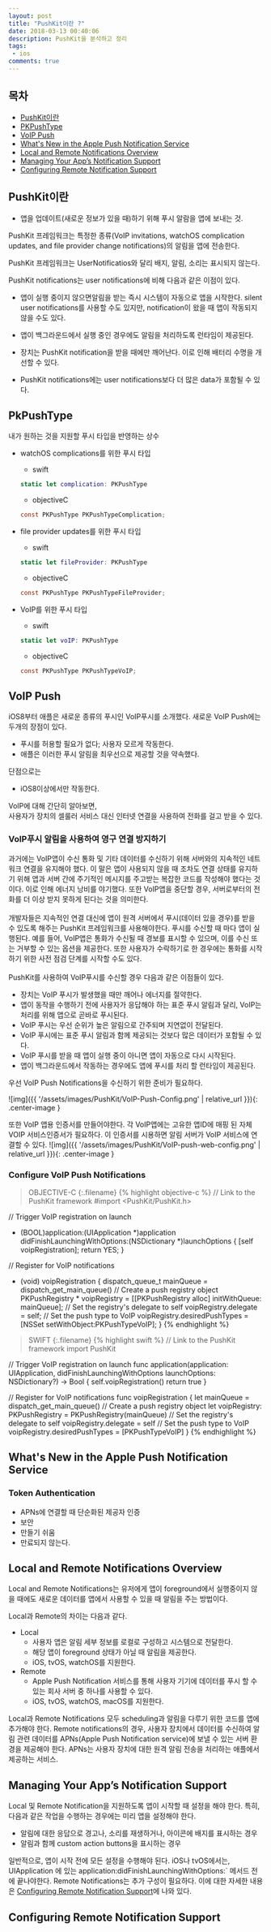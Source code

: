 ```yaml
---
layout: post
title: "PushKit이란 ?"
date: 2018-03-13 00:40:06
description: PushKit을 분석하고 정리
tags: 
 - ios
comments: true
---
```


## 목차 

- [PushKit이란](#PushKit이란)
- [PKPushType](#PkPushType)
- [VoIP Push](#VoIP-Push)
- [What's New in the Apple Push Notification Service](#What's-New-in-the-Apple-Push-Notification-Service)
- [Local and Remote Notifications Overview](#Local-and-Remote-Notifications-Overview)
- [Managing Your App’s Notification Support](#Managing-Your-App’s-Notification-Support)
- [Configuring Remote Notification Support](#Configuring-Remote-Notification-Support)

## PushKit이란

- 앱을 업데이트(새로운 정보가 있을 때)하기 위해 푸시 알람을 앱에 보내는 것.

PushKit 프레임워크는 특정한 종류(VoIP invitations, watchOS complication updates, and file provider change notifications)의 알림을 앱에 전송한다.

PushKit 프레임워크는 UserNotificatios와 달리 배지, 알림, 소리는 표시되지 않는다.

PushKit notifications는 user notifications에 비해 다음과 같은 이점이 있다.
- 앱이 실행 중이지 않으면알림을 받는 즉시 시스템이 자동으로 앱을 시작한다. silent user notifications를 사용할 수도 있지만, notification이 왔을 때 앱이 작동되지 않을 수도 있다.

- 앱이 백그라운드에서 실행 중인 경우에도 알림을 처리하도록 런타임이 제공된다.

- 장치는 PushKit notification을 받을 때에만 깨어난다. 이로 인해 배터리 수명을 개선할 수 있다.

- PushKit notifications에는 user notifications보다 더 많은 data가 포함될 수 있다.


## PkPushType

내가 원하는 것을 지원할 푸시 타입을 반영하는 상수

- watchOS complications를 위한 푸시 타입
    - swift
    ```swift
    static let complication: PKPushType
    ```
    - objectiveC
    ```objectiveC
    const PKPushType PKPushTypeComplication;
    ```



- file provider updates를 위한 푸시 타입
    - swift
    ```swift
    static let fileProvider: PKPushType
    ```
    - objectiveC
    ```objectiveC
    const PKPushType PKPushTypeFileProvider;
    ```

- VoIP를 위한 푸시 타입
    - swift
    ```swift
    static let voIP: PKPushType
    ```

    - objectiveC
    ```objectiveC
    const PKPushType PKPushTypeVoIP;
    ```


## VoIP Push

iOS8부터 애플은 새로운 종류의 푸시인 VoIP푸시를 소개했다.
새로운 VoIP Push에는 두개의 장점이 있다.

- 푸시를 허용할 필요가 없다; 사용자 모르게 작동한다.
- 애플은 이러한 푸시 알림을 최우선으로 제공할 것을 약속했다.

단점으로는 
- iOS8이상에서만 작동한다. 

VoIP에 대해 간단히 알아보면, <br>
사용자가 장치의 셀룰러 서비스 대신 인터넷 연결을 사용하여 전화를 걸고 받을 수 있다.

### VoIP푸시 알림을 사용하여 영구 연결 방지하기

과거에는 VoIP앱이 수신 통화 및 기타 데이터를 수신하기 위해 서버와의 지속적인 네트워크 연결을 유지해야 했다. 이 말은 앱이 사용되지 않을 때 조차도 연결 상태를 유지하기 위해 앱과 서버 간에 주기적인 메시지를 주고받는 복잡한 코드를 작성해야 했다는 것이다. 이로 인해 에너지 낭비를 야기했다. 또한 VoIP앱을 중단할 경우, 서버로부터의 전화를 더 이상 받지 못하게 된다는 것을 의미한다.
<br><br>
개발자들은 지속적인 연결 대신에 앱이 원격 서버에서 푸시(데이터 있을 경우)를 받을 수 있도록 해주는 PushKit 프레임워크를 사용해야한다. 푸시를 수신할 때 마다 앱이 실행된다. 예를 들어, VoIP앱은 통화가 수신될 때 경보를 표시할 수 있으며, 이를 수신 또는 거부할 수 있는 옵션을 제공한다. 또한 사용자가 수락하기로 한 경우에는 통화를 시작하기 위한 사전 점검 단계를 시작할 수도 있다.
<br><br>
PushKit를 사용하여 VoIP푸시를 수신할 경우 다음과 같은 이점들이 있다.
- 장치는 VoIP 푸시가 발생했을 때만 깨어나 에너지를 절약한다. 
- 앱이 동작을 수행하기 전에 사용자가 응답해야 하는 표준 푸시 알림과 달리, VoIP는 처리를 위해 앱으로 곧바로 푸시된다.
- VoIP 푸시는 우선 순위가 높은 알림으로 간주되며 지연없이 전달된다.
- VoIP 푸시에는 표준 푸시 알림과 함께 제공되는 것보다 많은 데이터가 포함될 수 있다.
- VoIP 푸시를 받을 때 앱이 실행 중이 아니면 앱이 자동으로 다시 시작된다.
- 앱이 백그라운드에서 작동하는 경우에도 앱에 푸시를 처리 할 런타임이 제공된다.

우선 VoIP Push Notifications을 수신하기 위한 준비가 필요하다.

![img]({{ '/assets/images/PushKit/VoIP-Push-Config.png' | relative_url }}){: .center-image }

또한 VoIP 앱용 인증서를 만들어야한다. 각 VoIP앱에는 고유한 앱ID에 매핑 된 자체 VOIP 서비스인증서가 필요하다. 이 인증서를 시용하면 알림 서버가 VoIP 서비스에 연결할 수 있다.
![img]({{ '/assets/images/PushKit/VoIP-push-web-config.png' | relative_url }}){: .center-image }

### Configure VoIP Push Notifications

>OBJECTIVE-C
{:.filename}
{% highlight objective-c %}
// Link to the PushKit framework
#import <PushKit/PushKit.h>
 
// Trigger VoIP registration on launch
- (BOOL)application:(UIApplication *)application didFinishLaunchingWithOptions:(NSDictionary *)launchOptions {
  [self voipRegistration];
  return YES;
}
 
// Register for VoIP notifications
- (void) voipRegistration {
  dispatch_queue_t mainQueue = dispatch_get_main_queue()
  // Create a push registry object
  PKPushRegistry * voipRegistry = [[PKPushRegistry alloc] initWithQueue: mainQueue];
  // Set the registry's delegate to self
  voipRegistry.delegate = self;
  // Set the push type to VoIP
  voipRegistry.desiredPushTypes = [NSSet setWithObject:PKPushTypeVoIP];
}
{% endhighlight %}

>SWIFT
{:.filename}
{% highlight swift %}
// Link to the PushKit framework
import PushKit
 
// Trigger VoIP registration on launch
func application(application: UIApplication, didFinishLaunchingWithOptions launchOptions: NSDictionary?) -> Bool {
    self.voipRegistration()
    return true
}
 
// Register for VoIP notifications
func voipRegistration {
    let mainQueue = dispatch_get_main_queue()
    // Create a push registry object
    let voipRegistry: PKPushRegistry = PKPushRegistry(mainQueue)
    // Set the registry's delegate to self
    voipRegistry.delegate = self
    // Set the push type to VoIP
    voipRegistry.desiredPushTypes = [PKPushTypeVoIP]
}
{% endhighlight %}



## What's New in the Apple Push Notification Service

### Token Authentication
- APNs에 연결할 때 단순화된 제공자 인증
- 보안
- 만들기 쉬움
- 만료되지 않는다.

## Local and Remote Notifications Overview

Local and Remote Notifications는 유저에게 앱이 foreground에서 실행중이지 않을 때에도 새로운 데이터를 앱에서 사용할 수 있을 때 알림을 주는 방법이다. 

Local과 Remote의 차이는 다음과 같다.
- Local 
    - 사용자 앱은 알림 세부 정보를 로컬로 구성하고 시스템으로 전달한다.
    - 해당 앱이 foreground 상태가 아닐 때 알림을 제공한다.
    - iOS, tvOS, watchOS를 지원한다.
- Remote
    - Apple Push Notification 서비스를 통해 사용자 기기에 데이터를 푸시 할 수 있는 회사 서버 중 하나를 사용할 수 있다.
    - iOS, tvOS, watchOS, macOS를 지원한다.

Local과 Remote Notifications 모두 scheduling과 알림을 다루기 위한 코드를 앱에 추가해야 한다. 
Remote notifications의 경우, 사용자 장치에서 데이터를 수신하여 알림 관련 데이터를 APNs(Apple Push Notification service)에 보낼 수 있는 서버 환경을 제공해야 한다. 
APNs는 사용자 장치에 대한 원격 알림 전송을 처리하는 애플에서 제공하는 서비스.




## Managing Your App’s Notification Support

Local 및 Remote Notification을 지원하도록 앱이 시작할 때 설정을 해야 한다.
특히, 다음과 같은 작업을 수행하는 경우에는 미리 앱을 설정해야 한다.
- 알림에 대한 응답으로 경고나, 소리를 재생하거나, 아이콘에 배지를 표시하는 경우
- 알림과 함께 custom action buttons을 표시하는 경우

일반적으로, 앱이 시작 전에 모든 설정을 수행해야 된다.
iOS나 tvOS에서는, UIApplication 에 있는 application:didFinishLaunchingWithOptions:` 메서드 전에 끝나야한다.
Remote Notifications는 추가 구성이 필요하다. 이에 대한 자세한 내용은 [Configuring Remote Notification Support](#Configuring-Remote-Notification-Support)에 나와 있다. 


## Configuring Remote Notification Support